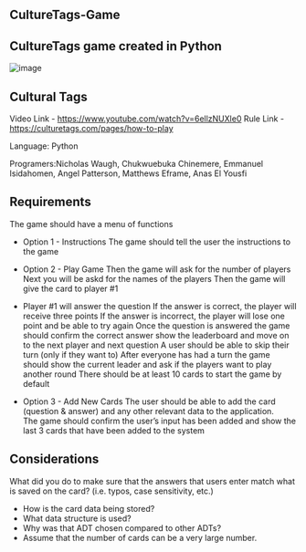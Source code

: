 ## CultureTags-Game

CultureTags game created in Python
---

![image](https://user-images.githubusercontent.com/50160339/126397297-7553100c-1e35-415a-8c4c-f4afe4ea0ea0.png)


Cultural Tags
---
Video Link - https://www.youtube.com/watch?v=6ellzNUXle0
Rule Link  - https://culturetags.com/pages/how-to-play



Language:  Python

Programers:Nicholas Waugh, Chukwuebuka Chinemere, Emmanuel Isidahomen, Angel Patterson, Matthews Eframe, Anas El Yousfi


Requirements
---

The game should have a menu of functions

- Option 1 - Instructions
The game should tell the user the instructions to the game

- Option 2 - Play Game
Then the game will ask for the number of players
Next you will be askd for the names of the players
Then the game will give the card to player #1

- Player #1 will answer the question
If the answer is correct, the player will receive three points
If the answer is incorrect, the player will lose one point and be able to try again
Once the question is answered the game should confirm the correct answer show the leaderboard and move on to the next player and next question
A user should be able to skip their turn (only if they want to)
After everyone has had a turn the game should show the current leader and ask if the players want to play another round
There should be at least 10 cards to start the game by default

- Option 3 - Add New Cards
The user should be able to add the card (question & answer) and any other relevant data to the application.  
The game should confirm the user’s input has been added and show the last 3 cards that have been added to the system

Considerations
---
What did you do to make sure that the answers that users enter match what is saved on the card? (i.e. typos, case sensitivity, etc.)
- How is the card data being stored?
- What data structure is used?
- Why was that ADT chosen compared to other ADTs?
- Assume that the number of cards can be a very large number.
